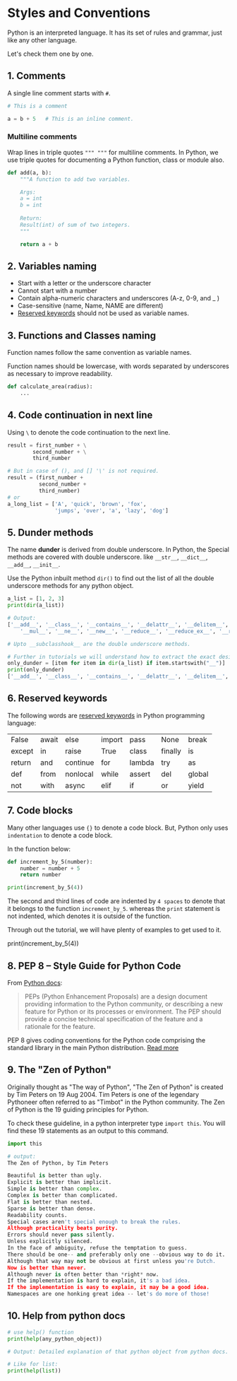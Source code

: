 # Styles and Conventions

Python is an interpreted language. It has its set of rules and grammar, just like any other language.

Let's check them one by one.

## 1. Comments

A single line comment starts with `#`.

```python
# This is a comment

a = b + 5   # This is an inline comment. 
```

### Multiline comments

Wrap lines in triple quotes  `""" """` for multiline comments. In Python, we use triple quotes for documenting a Python function, class or module also.

```python
def add(a, b):
    """A function to add two variables.

    Args:
    a = int
    b = int 
    
    Return:
    Result(int) of sum of two integers.
    """

    return a + b
```

## 2. Variables naming

- Start with a letter or the underscore character
- Cannot start with a number
- Contain alpha-numeric characters and underscores (A-z, 0-9, and _ )
- Case-sensitive (name, Name, NAME are different)
- [Reserved keywords](https://github.com/CodingMantras/python-tutorials/blob/master/1_getting_started/6_styles_and_conventions.md#6-reserved-keywords) should not be used as variable names.

## 3. Functions and Classes naming

Function names follow the same convention as variable names.

Function names should be lowercase, with words separated by underscores as necessary to improve readability.

```python
def calculate_area(radius):
    ...
```

## 4. Code continuation in next line

Using `\` to denote the code continuation to the next line.

```python
result = first_number + \
        second_number + \
        third_number

# But in case of (), and [] '\' is not required.
result = (first_number +
          second_number +
          third_number)
# or
a_long_list = ['A', 'quick', 'brown', 'fox',
               'jumps', 'over', 'a', 'lazy', 'dog']
```

## 5. Dunder methods

The name **dunder** is derived from double underscore. In Python, the Special methods are covered with double underscore. like `__str__`, `__dict__`, `__add__`, `__init__`.

Use the Python inbuilt method `dir()` to find out the list of all the double underscore methods for any python object.

```python
a_list = [1, 2, 3]
print(dir(a_list))

# Output:
['__add__', '__class__', '__contains__', '__delattr__', '__delitem__', '__dir__', '__doc__', '__eq__', '__format__', '__ge__', '__getattribute__', '__getitem__', '__gt__', '__hash__', '__iadd__', '__imul__', '__init__', '__init_subclass__', '__iter__', '__le__', '__len__', '__lt__',
    '__mul__', '__ne__', '__new__', '__reduce__', '__reduce_ex__', '__repr__', '__reversed__', '__rmul__', '__setattr__', '__setitem__', '__sizeof__', '__str__', '__subclasshook__', 'append', 'clear', 'copy', 'count', 'extend', 'index', 'insert', 'pop', 'remove', 'reverse', 'sort']

# Upto __subclasshook__ are the double underscore methods.

# Further in tutorials we will understand how to extract the exact desired things from a list, like:
only_dunder = [item for item in dir(a_list) if item.startswith("__")]
print(only_dunder)
['__add__', '__class__', '__contains__', '__delattr__', '__delitem__', '__dir__', '__doc__', '__eq__', '__format__', '__ge__', '__getattribute__', '__getitem__', '__gt__', '__hash__', '__iadd__', '__imul__', '__init__', '__init_subclass__', '__iter__', '__le__', '__len__', '__lt__', '__mul__', '__ne__', '__new__', '__reduce__', '__reduce_ex__', '__repr__', '__reversed__', '__rmul__', '__setattr__', '__setitem__', '__sizeof__', '__str__', '__subclasshook__']
```

## 6. Reserved keywords

The following words are [reserved keywords](https://docs.python.org/3.8/reference/lexical_analysis.html#keywords) in Python programming language:

||||||||
|-----|-----|-----|-----|-----|-----|-----|
|False|await|else |import|pass|None|break|
|except|in|raise|True|class|finally|is|
|return|and|continue|for|lambda|try|as|
|def|from|nonlocal|while|assert|del|global|
|not|with|async|elif|if|or|yield|

## 7. Code blocks

Many other languages use `{}` to denote a code block. But, Python only uses `indentation` to denote a code block.

In the function below:

```python
def increment_by_5(number):
    number = number + 5
    return number

print(increment_by_5(4))
```

The second and third lines of code are indented by `4 spaces` to denote that it belongs to the function `increment_by_5`. whereas the `print` statement is not indented, which denotes it is outside of the function.

Through out the tutorial, we will have plenty of examples to get used to it.

print(increment_by_5(4))

## 8. PEP 8 – Style Guide for Python Code

From [Python docs](https://peps.python.org/pep-0001/):
> PEPs (Python Enhancement Proposals) are a design document providing information to the Python community, or describing a new feature for Python or its processes or environment. The PEP should provide a concise technical specification of the feature and a rationale for the feature.

PEP 8 gives coding conventions for the Python code comprising the standard library in the main Python distribution.
[Read more](https://peps.python.org/pep-0008/)

## 9. The "Zen of Python"

Originally thought as "The way of Python", "The Zen of Python" is created by Tim Peters on 19 Aug 2004. Tim Peters is one of the legendary Pythoneer often referred to as "Timbot" in the Python community. The Zen of Python is the 19 guiding principles for Python.

To check these guideline, in a python interpreter type `import this`. You will find these 19 statements as an output to this command.

```python
import this

# output:
The Zen of Python, by Tim Peters

Beautiful is better than ugly.
Explicit is better than implicit.
Simple is better than complex.
Complex is better than complicated.
Flat is better than nested.
Sparse is better than dense.
Readability counts.
Special cases aren't special enough to break the rules.
Although practicality beats purity.
Errors should never pass silently.
Unless explicitly silenced.
In the face of ambiguity, refuse the temptation to guess.
There should be one-- and preferably only one --obvious way to do it.
Although that way may not be obvious at first unless you're Dutch.
Now is better than never.
Although never is often better than *right* now.
If the implementation is hard to explain, it's a bad idea.
If the implementation is easy to explain, it may be a good idea.
Namespaces are one honking great idea -- let's do more of those!
```

## 10. Help from python docs

```python
# use help() function
print(help(any_python_object))

# Output: Detailed explanation of that python object from python docs.

# Like for list:
print(help(list))
```
